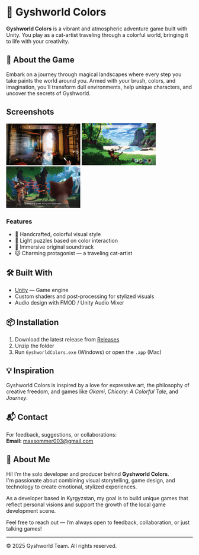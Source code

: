 # 🎨 Gyshworld Colors

**Gyshworld Colors** is a vibrant and atmospheric adventure game built with Unity. You play as a cat-artist traveling through a colorful world, bringing it to life with your creativity.

## 🐾 About the Game

Embark on a journey through magical landscapes where every step you take paints the world around you. Armed with your brush, colors, and imagination, you'll transform dull environments, help unique characters, and uncover the secrets of Gyshworld.

## Screenshots
<img src="Images/screenshot1.png" alt="Gyshworld Logo" width="200"/>
<img src="Images/screenshot2.png" alt="Gyshworld Logo" width="200"/>
<img src="Images/screenshot3.png" alt="Gyshworld Logo" width="200"/>

### Features

- 🌈 Handcrafted, colorful visual style  
- 🧩 Light puzzles based on color interaction  
- 🎵 Immersive original soundtrack  
- 🐱 Charming protagonist — a traveling cat-artist  

## 🛠️ Built With

- [Unity](https://unity.com/) — Game engine  
- Custom shaders and post-processing for stylized visuals  
- Audio design with FMOD / Unity Audio Mixer

## 📦 Installation

1. Download the latest release from [Releases](https://github.com/your-repo/releases)
2. Unzip the folder
3. Run `GyshworldColors.exe` (Windows) or open the `.app` (Mac)

## 💡 Inspiration

Gyshworld Colors is inspired by a love for expressive art, the philosophy of creative freedom, and games like *Okami*, *Chicory: A Colorful Tale*, and *Journey*.

## 📬 Contact

For feedback, suggestions, or collaborations:  
**Email:** maxsommer003@gmail.com


## 👤 About Me

Hi! I’m the solo developer and producer behind **Gyshworld Colors**.  
I'm passionate about combining visual storytelling, game design, and technology to create emotional, stylized experiences.

As a developer based in Kyrgyzstan, my goal is to build unique games that reflect personal visions and support the growth of the local game development scene.

Feel free to reach out — I’m always open to feedback, collaboration, or just talking games!

---

© 2025 Gyshworld Team. All rights reserved.
